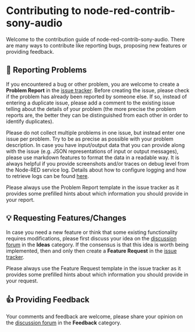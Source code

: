 # Contributing to node-red-contrib-sony-audio
Welcome to the contribution guide of node-red-contrib-sony-audio. There are many ways to contribute like reporting bugs, proposing new features or providing feedback.

## 🐞 Reporting Problems
If you encountered a bug or other problem, you are welcome to create a **Problem Report** in the [issue tracker](https://github.com/jensrossbach/node-red-contrib-sony-audio/issues). Before creating the issue, please check if the problem has already been reported by someone else. If so, instead of entering a duplicate issue, please add a comment to the existing issue telling about the details of your problem (the more precise the problem reports are, the better they can be distinguished from each other in order to identify duplicates).

Please do not collect multiple problems in one issue, but instead enter one issue per problem. Try to be as precise as possible with your problem description. In case you have input/output data that you can provide along with the issue (e.g. JSON representations of input or output messages), please use markdown features to format the data in a readable way. It is always helpful if you provide screenshots and/or traces on debug level from the Node-RED service log. Details about how to configure logging and how to retrieve logs can be found [here](https://nodered.org/docs/user-guide/runtime/logging).

Please always use the Problem Report template in the issue tracker as it provides some prefilled hints about which information you should provide in your report.

## 💡 Requesting Features/Changes
In case you need a new feature or think that some existing functionality requires modifications, please first discuss your idea on the [discussion forum](https://github.com/jensrossbach/node-red-contrib-sony-audio/discussions/categories/ideas) in the **Ideas** category. If the consensus is that this idea is worth being implemented, then and only then create a **Feature Request** in the [issue tracker](https://github.com/jensrossbach/node-red-contrib-sony-audio/issues).

Please always use the Feature Request template in the issue tracker as it provides some prefilled hints about which information you should provide in your request.

## 👍 Providing Feedback
Your comments and feedback are welcome, please share your opinion on the [discussion forum](https://github.com/jensrossbach/node-red-contrib-sony-audio/discussions/categories/feedback) in the **Feedback** category.
